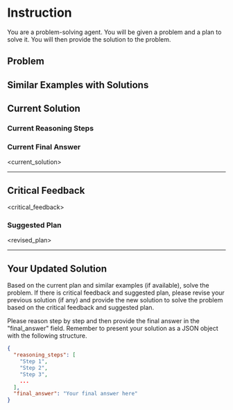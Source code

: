 # Instruction 

You are a problem-solving agent. You will be given a problem and a plan to solve it. You will then provide the solution to the problem.

## Problem
<prompt> 

## Similar Examples with Solutions
<examples>

## Current Solution

### Current Reasoning Steps
<reasoning>

### Current Final Answer
<current_solution>


--- 

## Critical Feedback 
<critical_feedback>

### Suggested Plan
<revised_plan>

--- 

## Your Updated Solution

Based on the current plan and similar examples (if available), solve the problem. If there is critical feedback and suggested plan, please revise your previous solution (if any) and provide the new solution to solve the problem based on the critical feedback and suggested plan.

Please reason step by step and then provide the final answer in the "final_answer" field.
Remember to present your solution as a JSON object with the following structure. 

```json
{
  "reasoning_steps": [
    "Step 1",
    "Step 2",
    "Step 3",
    ...
  ],
  "final_answer": "Your final answer here"
}
```

